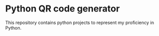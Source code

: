 # Python QR code generator
This repository contains python projects to represent my proficiency in Python.
